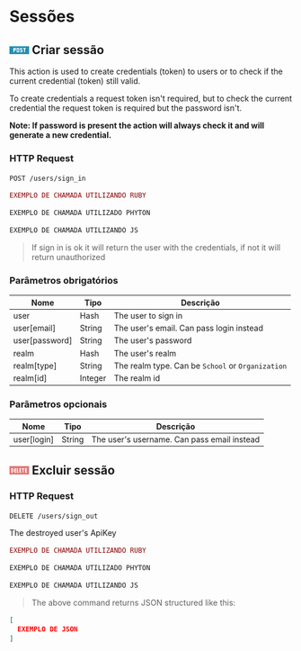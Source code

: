 # Sessões

## <img src="/images/post.png"> Criar sessão

This action is used to create credentials (token) to users or to check if the current credential (token) still valid.

To create credentials a request token isn't required, but to check the current credential the request token is required but the password isn't.

**Note: If password is present the action will always check it and will generate a new credential.**

### HTTP Request

`POST /users/sign_in`

```ruby
EXEMPLO DE CHAMADA UTILIZANDO RUBY
```

```python
EXEMPLO DE CHAMADA UTILIZADO PHYTON
```

```javascript
EXEMPLO DE CHAMADA UTILIZANDO JS
```

> If sign in is ok it will return the user with the credentials, if not it will return unauthorized

### Parâmetros obrigatórios

Nome | Tipo | Descrição
--------- | ------- | -----------
user | Hash | The user to sign in
user[email] | String | The user's email. Can pass login instead
user[password] | String | The user's password
realm | Hash | The user's realm
realm[type] | String | The realm type. Can be `School` or `Organization`
realm[id] | Integer | The realm id

### Parâmetros opcionais

Nome | Tipo | Descrição
--------- | ------- | -----------
user[login] | String | The user's username. Can pass email instead

## <img src="/images/delete.png"> Excluir sessão

### HTTP Request

`DELETE /users/sign_out`

The destroyed user's ApiKey

```ruby
EXEMPLO DE CHAMADA UTILIZANDO RUBY
```

```python
EXEMPLO DE CHAMADA UTILIZADO PHYTON
```

```javascript
EXEMPLO DE CHAMADA UTILIZANDO JS
```

> The above command returns JSON structured like this:

```json
[
  EXEMPLO DE JSON
]
```